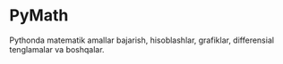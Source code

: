 # PyMath
Pythonda matematik amallar bajarish, hisoblashlar, grafiklar, differensial tenglamalar va boshqalar.
